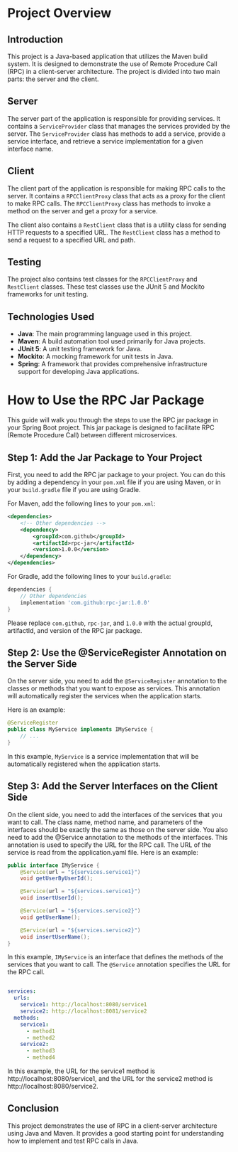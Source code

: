 # Project Overview

## Introduction

This project is a Java-based application that utilizes the Maven build system. It is designed to demonstrate the use of Remote Procedure Call (RPC) in a client-server architecture. The project is divided into two main parts: the server and the client.

## Server

The server part of the application is responsible for providing services. It contains a `ServiceProvider` class that manages the services provided by the server. The `ServiceProvider` class has methods to add a service, provide a service interface, and retrieve a service implementation for a given interface name.

## Client

The client part of the application is responsible for making RPC calls to the server. It contains a `RPCClientProxy` class that acts as a proxy for the client to make RPC calls. The `RPCClientProxy` class has methods to invoke a method on the server and get a proxy for a service.

The client also contains a `RestClient` class that is a utility class for sending HTTP requests to a specified URL. The `RestClient` class has a method to send a request to a specified URL and path.

## Testing

The project also contains test classes for the `RPCClientProxy` and `RestClient` classes. These test classes use the JUnit 5 and Mockito frameworks for unit testing.

## Technologies Used

- **Java**: The main programming language used in this project.
- **Maven**: A build automation tool used primarily for Java projects.
- **JUnit 5**: A unit testing framework for Java.
- **Mockito**: A mocking framework for unit tests in Java.
- **Spring**: A framework that provides comprehensive infrastructure support for developing Java applications.

# How to Use the RPC Jar Package

This guide will walk you through the steps to use the RPC jar package in your Spring Boot project. This jar package is designed to facilitate RPC (Remote Procedure Call) between different microservices.

## Step 1: Add the Jar Package to Your Project

First, you need to add the RPC jar package to your project. You can do this by adding a dependency in your `pom.xml` file if you are using Maven, or in your `build.gradle` file if you are using Gradle.

For Maven, add the following lines to your `pom.xml`:

```xml
<dependencies>
    <!-- Other dependencies -->
    <dependency>
        <groupId>com.github</groupId>
        <artifactId>rpc-jar</artifactId>
        <version>1.0.0</version>
    </dependency>
</dependencies>
```

For Gradle, add the following lines to your `build.gradle`:

```groovy
dependencies {
    // Other dependencies
    implementation 'com.github:rpc-jar:1.0.0'
}
```

Please replace `com.github`, `rpc-jar`, and `1.0.0` with the actual groupId, artifactId, and version of the RPC jar package.

## Step 2: Use the @ServiceRegister Annotation on the Server Side

On the server side, you need to add the `@ServiceRegister` annotation to the classes or methods that you want to expose as services. This annotation will automatically register the services when the application starts.

Here is an example:

```java
@ServiceRegister
public class MyService implements IMyService {
    // ...
}
```

In this example, `MyService` is a service implementation that will be automatically registered when the application starts.

## Step 3: Add the Server Interfaces on the Client Side

On the client side, you need to add the interfaces of the services that you want to call. The class name, method name, and parameters of the interfaces should be exactly the same as those on the server side.  You also need to add the @Service annotation to the methods of the interfaces. This annotation is used to specify the URL for the RPC call. The URL of the service is read from the application.yaml file.  Here is an example:
```java
public interface IMyService {
    @Service(url = "${services.service1}")
    void getUserByUserId();

    @Service(url = "${services.service1}")
    void insertUserId();

    @Service(url = "${services.service2}")
    void getUserName();

    @Service(url = "${services.service2}")
    void insertUserName();
}
```

In this example, `IMyService` is an interface that defines the methods of the services that you want to call. The `@Service` annotation specifies the URL for the RPC call.
```yaml

services:
  urls:
    service1: http://localhost:8080/service1
    service2: http://localhost:8081/service2
  methods:
    service1:
      - method1
      - method2
    service2:
      - method3
      - method4

```
In this example, the URL for the service1 method is http://localhost:8080/service1, and the URL for the service2 method is http://localhost:8080/service2.
## Conclusion

This project demonstrates the use of RPC in a client-server architecture using Java and Maven. It provides a good starting point for understanding how to implement and test RPC calls in Java.